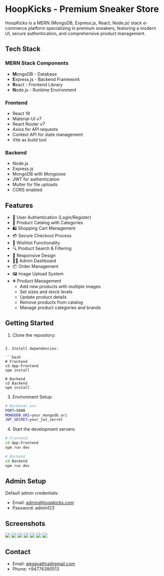 # HoopKicks - Premium Sneaker Store

HoopKicks is a MERN (MongoDB, Express.js, React, Node.js) stack e-commerce platform specializing in premium sneakers, featuring a modern UI, secure authentication, and comprehensive product management.

## Tech Stack

### MERN Stack Components

- **M**ongoDB - Database
- **E**xpress.js - Backend Framework
- **R**eact - Frontend Library
- **N**ode.js - Runtime Environment

### Frontend

- React 19
- Material-UI v7
- React Router v7
- Axios for API requests
- Context API for state management
- Vite as build tool

### Backend

- Node.js
- Express.js
- MongoDB with Mongoose
- JWT for authentication
- Multer for file uploads
- CORS enabled

## Features

- 🔐 User Authentication (Login/Register)
- 👟 Product Catalog with Categories
- 🛍️ Shopping Cart Management
- 💳 Secure Checkout Process
- 💝 Wishlist Functionality
- 🔍 Product Search & Filtering
- 📱 Responsive Design
- 👨‍💼 Admin Dashboard
- 📦 Order Management
- 🖼️ Image Upload System
- ➕ Product Management
  - Add new products with multiple images
  - Set sizes and stock levels
  - Update product details
  - Remove products from catalog
  - Manage product categories and brands

## Getting Started

1. Clone the repository:

````

2. Install dependencies:

```bash
# Frontend
cd App-Frontend
npm install

# Backend
cd Backend
npm install
````

3. Environment Setup:

```bash
# Backend/.env
PORT=5000
MONGODB_URI=your_mongodb_uri
JWT_SECRET=your_jwt_secret
```

4. Start the development servers:

```bash
# Frontend
cd App-Frontend
npm run dev

# Backend
cd Backend
npm run dev
```

## Admin Setup

Default admin credentials:

- Email: admin@hoopkicks.com
- Password: admin123

## Screenshots

![](<Screenshots\Screenshot-(148).png>)
![](<Screenshots\Screenshot-(150).png>)
![](<Screenshots\Screenshot-(152).png>)
![](<Screenshots\Screenshot-(160).png>)
![](<Screenshots\Screenshot-(163).png>)
![](<Screenshots\Screenshot-(164).png>)
![](<Screenshots\Screenshot-(173).png>)

## Contact

- Email: wkgayathra@gmail.com
- Phone: +94776390513
